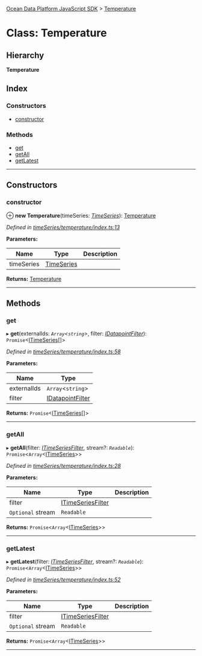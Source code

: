[Ocean Data Platform JavaScript SDK](../README.md) > [Temperature](../classes/temperature.md)

# Class: Temperature

## Hierarchy

**Temperature**

## Index

### Constructors

* [constructor](temperature.md#constructor)

### Methods

* [get](temperature.md#get)
* [getAll](temperature.md#getall)
* [getLatest](temperature.md#getlatest)

---

## Constructors

<a id="constructor"></a>

###  constructor

⊕ **new Temperature**(timeSeries: *[TimeSeries](timeseries.md)*): [Temperature](temperature.md)

*Defined in [timeSeries/temperature/index.ts:13](https://github.com/C4IROcean/ODP-sdk-js/blob/4911c12/source/timeSeries/temperature/index.ts#L13)*

**Parameters:**

| Name | Type | Description |
| ------ | ------ | ------ |
| timeSeries | [TimeSeries](timeseries.md) |   |

**Returns:** [Temperature](temperature.md)

___

## Methods

<a id="get"></a>

###  get

▸ **get**(externalIds: *`Array`<`string`>*, filter: *[IDatapointFilter](../interfaces/idatapointfilter.md)*): `Promise`<[ITimeSeries](../interfaces/itimeseries.md)[]>

*Defined in [timeSeries/temperature/index.ts:58](https://github.com/C4IROcean/ODP-sdk-js/blob/4911c12/source/timeSeries/temperature/index.ts#L58)*

**Parameters:**

| Name | Type |
| ------ | ------ |
| externalIds | `Array`<`string`> |
| filter | [IDatapointFilter](../interfaces/idatapointfilter.md) |

**Returns:** `Promise`<[ITimeSeries](../interfaces/itimeseries.md)[]>

___
<a id="getall"></a>

###  getAll

▸ **getAll**(filter: *[ITimeSeriesFilter](../interfaces/itimeseriesfilter.md)*, stream?: *`Readable`*): `Promise`<`Array`<[ITimeSeries](../interfaces/itimeseries.md)>>

*Defined in [timeSeries/temperature/index.ts:28](https://github.com/C4IROcean/ODP-sdk-js/blob/4911c12/source/timeSeries/temperature/index.ts#L28)*

**Parameters:**

| Name | Type | Description |
| ------ | ------ | ------ |
| filter | [ITimeSeriesFilter](../interfaces/itimeseriesfilter.md) |   |
| `Optional` stream | `Readable` |

**Returns:** `Promise`<`Array`<[ITimeSeries](../interfaces/itimeseries.md)>>

___
<a id="getlatest"></a>

###  getLatest

▸ **getLatest**(filter: *[ITimeSeriesFilter](../interfaces/itimeseriesfilter.md)*, stream?: *`Readable`*): `Promise`<`Array`<[ITimeSeries](../interfaces/itimeseries.md)>>

*Defined in [timeSeries/temperature/index.ts:52](https://github.com/C4IROcean/ODP-sdk-js/blob/4911c12/source/timeSeries/temperature/index.ts#L52)*

**Parameters:**

| Name | Type | Description |
| ------ | ------ | ------ |
| filter | [ITimeSeriesFilter](../interfaces/itimeseriesfilter.md) |   |
| `Optional` stream | `Readable` |

**Returns:** `Promise`<`Array`<[ITimeSeries](../interfaces/itimeseries.md)>>

___


